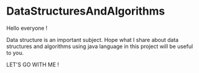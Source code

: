 # DataStructuresAndAlgorithms

Hello everyone !

Data structure is an important subject. Hope what I share about data structures and algorithms using java language in this project will be useful to you.

LET'S GO WITH ME !
